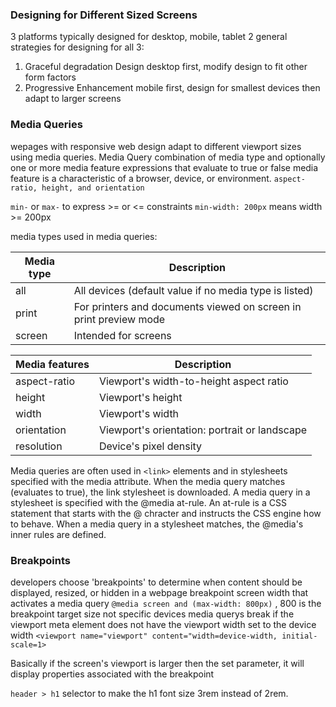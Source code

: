 ### Designing for Different Sized Screens
3 platforms typically designed for 
	desktop, mobile, tablet
2 general strategies for designing for all 3: 
1. Graceful degradation
	Design desktop first, modify design to fit other form factors
2. Progressive Enhancement 
	mobile first, design for smallest devices then adapt to larger screens

### Media Queries
wepages with responsive web design adapt to different viewport sizes using media queries. 
Media Query 
	combination of media type and optionally one or more media feature expressions that evaluate to true or false
	media feature is a characteristic of a browser, device, or environment. 
		`aspect-ratio, height, and orientation`

`min-` or `max-` to express >= or <= constraints 
	`min-width: 200px` means width >= 200px 

media types used in media queries: 

|Media type|Description|
|---|---|
|all|All devices (default value if no media type is listed)|
|print|For printers and documents viewed on screen in print preview mode|
|screen|Intended for screens|

|Media features|Description|
|---|---|
|aspect-ratio|Viewport's width-to-height aspect ratio|
|height|Viewport's height|
|width|Viewport's width|
|orientation|Viewport's orientation: portrait or landscape|
|resolution|Device's pixel density|
Media queries are often used in `<link>` elements and in stylesheets
	specified with the media attribute. When the media query matches (evaluates to true), the link stylesheet is downloaded.
	A media query in a stylesheet is specified with the @media at-rule. An at-rule is a CSS statement that starts with the @ chracter and instructs the CSS engine how to behave. When a media query in a stylesheet matches, the @media's inner rules are defined. 

### Breakpoints 
developers choose 'breakpoints' to determine when content should be displayed, resized, or hidden in a webpage 
breakpoint
	screen width that activates a media query 
	`@media screen and (max-width: 800px)` , 800 is the breakpoint 
	target size not specific devices
media querys break if the viewport meta element does not have the viewport width set to the device width 
	`<viewport name="viewport" content="width=device-width, initial-scale=1>`

Basically if the screen's viewport is larger then the set parameter, it will display properties associated with the breakpoint


`header > h1` selector to make the h1 font size 3rem instead of 2rem.